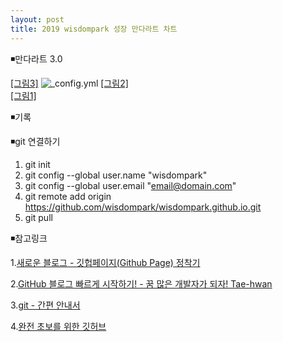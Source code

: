 ```yaml
---
layout: post
title: 2019 wisdompark 성장 만다라트 차트
---
```


◾만다라트 3.0   

[[그림3]](https://wisdompark.github.io/images/2019_만다라트캡쳐_V3.0.PNG)
![_config.yml]({{site.baseurl}}/images/2019_만다라트캡쳐_V3.0.PNG )
[[그림2]](https://wisdompark.github.io/images/2019_만다라트캡쳐_V2.0.PNG)    
[[그림1]](https://wisdompark.github.io/images/2019_만다라트캡쳐.PNG)      

◾기록

◾git 연결하기
1. git init
2. git config --global user.name "wisdompark"
3. git config --global user.email "email@domain.com"
4. git remote add origin https://github.com/wisdompark/wisdompark.github.io.git
5. git pull

◾참고링크

1.[새로운 블로그 - 깃헙페이지(Github Page) 정착기](https://hyungyunlim.github.io/2017-06-11/start-blogging)

2.[GitHub 블로그 빠르게 시작하기! - 꿈 많은 개발자가 되자! Tae-hwan](https://thdev.net/653)

3.[git - 간편 안내서](https://rogerdudler.github.io/git-guide/index.ko.html)

4.[완전 초보를 위한 깃허브](https://nolboo.kim/blog/2013/10/06/github-for-beginner/)
